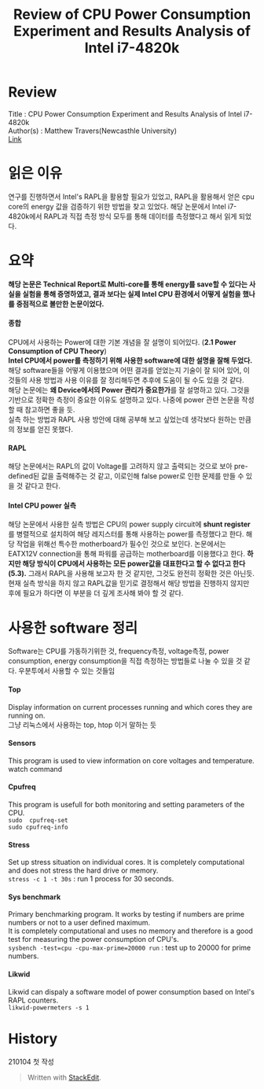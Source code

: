 ﻿---
title: "Review of CPU Power Consumption Experiment and Results Analysis of Intel i7-4820k"
categories:
  - Paper Review
tags:
  - Review
  - Technical Report 
  - Power
---

# Review
Title : CPU Power Consumption Experiment and Results Analysis of Intel i7-4820k  
Author(s) : Matthew Travers(Newcasthle University)  
[Link](http://async.org.uk/tech-reports/NCL-EEE-MICRO-TR-2015-197.pdf)  

# 읽은 이유
 연구를 진행하면서 Intel's RAPL을 활용할 필요가 있었고, RAPL을 활용해서 얻은 cpu core의 energy 값을 검증하기 위한 방법을 찾고 있었다. 해당 논문에서 Intel i7-4820k에서 RAPL과 직접 측정 방식 모두를 통해 데이터를 측정했다고 해서 읽게 되었다.  
  
# 요약
 **해당 논문은 Technical Report로 Multi-core를 통해 energy를 save할 수 있다는 사실을 실험을 통해 증명하였고, 결과 보다는 실제 Intel CPU 환경에서 어떻게 실험을 했나를 중점적으로 볼만한 논문이었다.**  
   
#### 종합
CPU에서 사용하는 Power에 대한 기본 개념을 잘 설명이 되어있다. (**2.1 Power Consumption of CPU Theory**)  
 **Intel CPU에서 power를 측정하기 위해 사용한 software에 대한 설명을 잘해 두었다.** 해당 software들을 어떻게 이용했으며 어떤 결과를 얻었는지 기술이 잘 되어 있어, 이 것들의 사용 방법과 사용 이유를 잘 정리해두면 추후에 도움이 될 수도 있을 것 같다.  
 해당 논문에는 **왜 Device에서의 Power 관리가 중요한가**를 잘 설명하고 있다.  그것을 기반으로 정확한 측정이 중요한 이유도 설명하고 있다. 나중에 power 관련 논문을 작성할 때 참고하면 좋을 듯.  
 실측 하는 방법과 RAPL 사용 방안에 대해 공부해 보고 싶었는데 생각보다 원하는 만큼의 정보를 얻진 못했다.  

  
#### RAPL
 해당 논문에서는 RAPL의 값이 Voltage를 고려하지 않고 출력되는 것으로 보아 pre-defined된 값을 출력해주는 것 같고, 이로인해 false power로 인한 문제를 만들 수 있을 것 같다고 한다.  
  
#### Intel CPU power 실측  
 해당 논문에서 사용한 실측 방법은 CPU의 power supply  circuit에 **shunt register**를 병렬적으로 설치하여 해당 레지스터를 통해 사용하는  power를 측정했다고 한다. 해당 작업을 위해선 특수한 motherboard가 필수인 것으로 보인다. 논문에서는 EATX12V connection을 통해 파워를 공급하는 motherboard를 이용했다고 한다.  **하지만 해당 방식이 CPU에서 사용하는 모든 power값을 대표한다고 할 수 없다고 한다(5.3).** 그래서 RAPL을 사용해 보고자 한 것 같지만, 그것도 완전히 정확한 것은 아닌듯.  
  현재 실측 방식을 하지 않고 RAPL값을 믿기로 결정해서 해당 방법을 진행하지 않지만 후에 필요가 하다면 이 부분을 더 깊게 조사해 봐야 할 것 같다.  
  
# 사용한 software 정리
Software는 CPU를 가동하기위한 것, frequency측정, voltage측정, power consumption, energy consumption을 직접 측정하는 방법들로 나눌 수 있을 것 같다. 우분투에서 사용할 수 있는 것들임  
  
#### Top
Display information on current processes running and which cores they are running on.   
그냥 리눅스에서 사용하는 top, htop 이거 말하는 듯  
  
#### Sensors
This program is used to view information on core voltages and temperature.  
watch command   
  
#### Cpufreq
  
This program is usefull for both monitoring and setting parameters of the CPU.  
``sudo  cpufreq-set``  
``sudo cpufreq-info``  
  
#### Stress
Set up stress situation on individual cores. It is completely computational and does not stress the hard drive or memory.  
``stress -c 1 -t 30s`` : run 1 process for 30 seconds.  
  
#### Sys benchmark
Primary benchmarking program. It works by testing if numbers are prime numbers or not to a user defined maximum.  
It is completely computational and uses no memory and therefore is a good test for measuring the power consumption of CPU's.  
 ``sysbench -test=cpu -cpu-max-prime=20000 run`` : test up to 20000 for prime numbers.  
   
#### Likwid
Likwid can dispaly a software model of power consumption based on Intel's RAPL counters.  
``likwid-powermeters -s 1``  
  

# History
210104 첫 작성  
> Written with [StackEdit](https://stackedit.io/).
